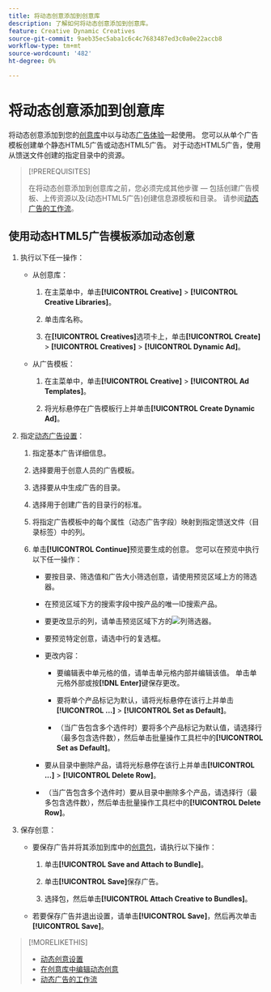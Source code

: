 ```yaml
---
title: 将动态创意添加到创意库
description: 了解如何将动态创意添加到创意库。
feature: Creative Dynamic Creatives
source-git-commit: 9aeb35ec5aba1c6c4c7683487ed3c0a0e22accb8
workflow-type: tm+mt
source-wordcount: '482'
ht-degree: 0%

---
```


# 将动态创意添加到创意库

将动态创意添加到您的[创意库](creative-library-manage.md)中以与动态[广告体验](/help/creative/experiences/experience-about.md)一起使用。 您可以从单个广告模板创建单个静态HTML5广告或动态HTML5广告。 对于动态HTML5广告，使用从馈送文件创建的指定目录中的资源。

>[!PREREQUISITES]
>
>在将动态创意添加到创意库之前，您必须完成其他步骤 — 包括创建广告模板、上传资源以及(动态HTML5广告)创建信息源模板和目录。 请参阅[动态广告的工作流](/help/creative/introduction/workflow-dynamic-ads.md)。

<!-- This does't work for me 9/24 -- I still have to select a catalog:

## Add dynamic creatives using a static HTML5 ad template

1. In the main menu, click **[!UICONTROL Creative]** > **[!UICONTROL Creative Libraries]**.

1. Click the library name.

1. On the **[!UICONTROL Creatives]** tab, click **[!UICONTROL Create]** > **[!UICONTROL Creatives]** > **[!UICONTROL Dynamic Ad]**.

1. Specify the [dynamic ad settings](/help/creative/creative-libraries/creative-settings-dynamic.md#dynamic-ad-settings-static-html5):

   1. On the [!UICONTROL Basic Details] tab, specify the ad details and the clickURL.

   1. Click **[!UICONTROL Process]**.

   1. On the [!UICONTROL Attributes Details] tab, specify the dynamic ad attributes.

1. Click **[!UICONTROL Save]**.

-->

## 使用动态HTML5广告模板添加动态创意

1. 执行以下任一操作：

   * 从创意库：

      1. 在主菜单中，单击&#x200B;**[!UICONTROL Creative]** > **[!UICONTROL Creative Libraries]**。

      1. 单击库名称。

      1. 在&#x200B;**[!UICONTROL Creatives]**&#x200B;选项卡上，单击&#x200B;**[!UICONTROL Create]** > **[!UICONTROL Creatives]** > **[!UICONTROL Dynamic Ad]**。

   * 从广告模板：

      1. 在主菜单中，单击&#x200B;**[!UICONTROL Creative]** > **[!UICONTROL Ad Templates]**。

      1. 将光标悬停在广告模板行上并单击&#x200B;**[!UICONTROL Create Dynamic Ad]**。

1. 指定[动态广告设置](/help/creative/creative-libraries/creative-settings-dynamic.md)：

   1. 指定基本广告详细信息。

   1. 选择要用于创意人员的广告模板。

   1. 选择要从中生成广告的目录。

   1. 选择用于创建广告的目录行的标准。

   1. 将指定广告模板中的每个属性（动态广告字段）映射到指定馈送文件（目录标签）中的列。

   1. 单击&#x200B;**[!UICONTROL Continue]**&#x200B;预览要生成的创意。 您可以在预览中执行以下任一操作：

      * 要按目录、筛选值<!-- explain more-->和广告大小筛选创意，请使用预览区域上方的筛选器。

      * 在预览区域下方的搜索字段中按产品的唯一ID搜索产品。

      * 要更改显示的列，请单击预览区域下方的![列筛选器](/help/creative/assets/custom-columns. "列筛选器")。

      * 要预览特定创意，请选中行的复选框。

      * 更改内容：

         * 要编辑表中单元格的值，请单击单元格内部并编辑该值。 单击单元格外部或按&#x200B;**[!DNL Enter]**&#x200B;键保存更改。

         * 要将单个产品标记为默认<!--Explain what this means. -->，请将光标悬停在该行上并单击&#x200B;**[!UICONTROL ...]** > **[!UICONTROL Set as Default]**。

         * （当广告包含多个选件时）要将多个产品标记为默认值，请选择行（最多包含选件数），然后单击批量操作工具栏中的&#x200B;**[!UICONTROL Set as Default]**。

      * 要从目录中删除产品，请将光标悬停在该行上并单击&#x200B;**[!UICONTROL ...]** > **[!UICONTROL Delete Row]**。

      * （当广告包含多个选件时）要从目录中删除多个产品，请选择行（最多包含选件数），然后单击批量操作工具栏中的&#x200B;**[!UICONTROL Delete Row]**。

1. 保存创意：

   * 要保存广告并将其添加到库中的[创意包](/help/creative/creative-libraries/bundle-manage.md)，请执行以下操作：

      1. 单击&#x200B;**[!UICONTROL Save and Attach to Bundle]**。

      1. 单击&#x200B;**[!UICONTROL Save]**&#x200B;保存广告。

      1. 选择包，然后单击&#x200B;**[!UICONTROL Attach Creative to Bundles]**。

   * 若要保存广告并退出设置，请单击&#x200B;**[!UICONTROL Save]**，然后再次单击&#x200B;**[!UICONTROL Save]**。

>[!MORELIKETHIS]
>
>* [动态创意设置](creative-settings-dynamic.md)
>* [在创意库中编辑动态创意](creative-edit-dynamic.md)
>* [动态广告的工作流](/help/creative/introduction/workflow-dynamic-ads.md)
